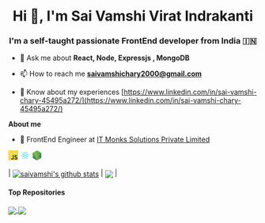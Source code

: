 <h1 align="center">Hi 👋, I'm Sai Vamshi Virat Indrakanti</h1>
<h3 align="center">I'm a self-taught passionate FrontEnd developer from India 🇮🇳</h3>


- 💬 Ask me about **React, Node, Expressjs , MongoDB**

- 📫 How to reach me **saivamshichary2000@gmail.com**

- 📄 Know about my experiences [https://www.linkedin.com/in/sai-vamshi-chary-45495a272/](https://www.linkedin.com/in/sai-vamshi-chary-45495a272/)

**About me**

- 💼 FrontEnd Engineer at [IT Monks Solutions Private Limited](http://itmonkssolutions.com/)

<code><img height="20" alt="javascript" src="https://raw.githubusercontent.com/github/explore/80688e429a7d4ef2fca1e82350fe8e3517d3494d/topics/javascript/javascript.png"></code>
<code><img height="20" alt="react" src="https://raw.githubusercontent.com/github/explore/80688e429a7d4ef2fca1e82350fe8e3517d3494d/topics/react/react.png"></code>
<code><img height="20" alt="nodejs" src="https://raw.githubusercontent.com/github/explore/80688e429a7d4ef2fca1e82350fe8e3517d3494d/topics/nodejs/nodejs.png"></code> 

| <a href="https://github.com/saivamshi3577"><img align="center" src="https://github-readme-stats.vercel.app/api?username=saivamshi3577&show_icons=true&include_all_commits=true&theme=buefy&hide_border=true" alt="saivamshi's github stats" /></a> | <a href="https://github.com/saivamshi3577"><img align="center" src="https://github-readme-stats.vercel.app/api/top-langs/?username=saivamshi3577&layout=compact&theme=buefy&hide_border=true" /></a> |


#### Top Repositories

<a href="https://github.com/saivamshi/3577/EveryElement">
  <img align="center" src="https://github-readme-stats.vercel.app/api/pin/?username=anuraghazra&repo=github-readme-stats&theme=buefy" />
</a>
<a href="https://github.com/saivamshi/3577/IMS">
  <img align="center" src="https://github-readme-stats.vercel.app/api/pin/?username=anuraghazra&repo=anuraghazra.github.io&theme=buefy" />
</a>


<!--
**saivamshi3577/Saivamshi3577** is a ✨ _special_ ✨ repository because its `README.md` (this file) appears on your GitHub profile.

Here are some ideas to get you started:

- 🔭 I’m currently working on ...
- 🌱 I’m currently learning ...
- 👯 I’m looking to collaborate on ...
- 🤔 I’m looking for help with ...
- 💬 Ask me about ...
- 📫 How to reach me: ...
- 😄 Pronouns: ...
- ⚡ Fun fact: ...
-->
